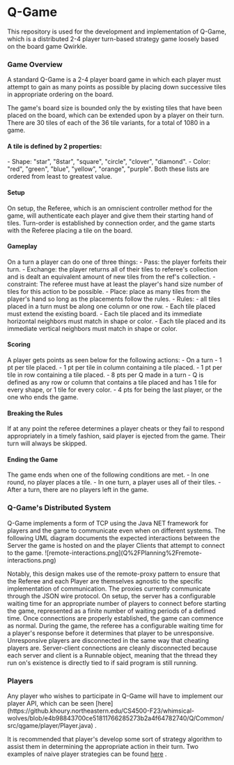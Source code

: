 # Q-Game

This repository is used for the development and implementation
of Q-Game, which is a distributed 2-4 player turn-based strategy game
loosely based on the board game Qwirkle. 

<h3>Game Overview</h3>

A standard Q-Game is a 2-4 player board game in which each player must attempt to gain as
many points as possible by placing down successive tiles in appropriate ordering
on the board.

The game's board size is bounded only the by existing tiles that have been placed on 
the board, which can be extended upon by a player on their turn. There are 30 tiles of
each of the 36 tile variants, for a total of 1080 in a game.

<h4>A tile is defined by 2 properties:</h4>
- Shape: "star", "8star", "square", "circle", "clover", "diamond".
- Color: "red", "green", "blue", "yellow", "orange", "purple".  
Both these lists are ordered from least to greatest value. 

<h4>Setup</h4>
On setup, the Referee, which is an omniscient controller method
for the game, will authenticate each player and give them
their starting hand of tiles. Turn-order is established by connection
order, and the game starts with the Referee placing a tile on the
board. 

<h4>Gameplay</h4>
On a turn a player can do one of three things:
- Pass: the player forfeits their turn. 
- Exchange: the player returns all of their tiles to 
referee's collection and is dealt an equivalent amount
of new tiles from the ref's collection. 
  - constraint: The referee must have at least the player's
  hand size number of tiles for this action to be possible.
- Place: place as many tiles from the player's hand so long as
the placements follow the rules. 
  - Rules:
    - all tiles placed in a turn must be along one column or
   one row. 
    - Each tile placed must extend the existing board.
    - Each tile placed and its immediate horizontal neighbors must match in shape or color.
    - Each tile placed and its immediate vertical neighbors must match in shape or color. 

<h4>Scoring</h4>
A player gets points as seen below for the following actions:
- On a turn
  - 1 pt per tile placed.
  - 1 pt per tile in column containing a tile placed.
  - 1 pt per tile in row containing a tile placed.
  - 8 pts per Q made in a turn
    - Q is defined as any row or column that contains a tile placed
    and has 1 tile for every shape, or 1 tile for every color. 
  - 4 pts for being the last player, or the one who ends the game.

<h4>Breaking the Rules</h4>
If at any point the referee determines a player cheats or they fail
to respond appropriately in a timely fashion, said player is ejected from
the game. Their turn will always be skipped. 

<h4>Ending the Game</h4>
The game ends when one of the following conditions are met. 
- In one round, no player places a tile. 
- In one turn, a player uses all of their tiles.
- After a turn, there are no players left in the game.

<h3>Q-Game's Distributed System</h3>
Q-Game implements a form of TCP using the Java NET
framework for players and the game to communicate even when on
different systems. The following UML diagram documents the expected
interactions between the Server the game is hosted on and the player
Clients that attempt to connect to the game.
![remote-interactions.png](Q%2FPlanning%2Fremote-interactions.png)

Notably, this design makes use of the remote-proxy pattern to 
ensure that the Referee and each Player are themselves agnostic
to the specific implementation of communication. The proxies currently
communicate through the JSON wire protocol. On setup, the server has 
a configurable waiting time for an appropriate number of players to 
connect before starting the game, represented as a finite number of
waiting periods of a defined time. Once connections are properly established,
the game can commence as normal. During the game, the referee has a 
configurable waiting time for a player's response before it determines that
player to be unresponsive. Unresponsive players are disconnected in the same
way that cheating players are. Server-client connections are cleanly disconnected
because each server and client is a Runnable object, meaning that the thread 
they run on's existence is directly tied to if said program is still running. 

<h3>Players</h3>
Any player who wishes to participate in Q-Game will have to implement
our player API, which can be seen [here](https://github.khoury.northeastern.edu/CS4500-F23/whimsical-wolves/blob/e4b98843700ce51811766285273b2a4f64782740/Q/Common/src/qgame/player/Player.java)
.

It is recommended that player's develop some sort of strategy algorithm
to assist them in determining the appropriate action in their turn. Two examples
of naive player strategies can be found [here](https://github.khoury.northeastern.edu/CS4500-F23/whimsical-wolves/blob/32195c3d3af0cb3ca01bf5be1ee42fde96168037/Q/Common/src/qgame/player/strategy)
. 
